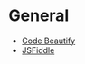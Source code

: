 # General
* [Code Beautify](https://codebeautify.org/xmlviewer)
* [JSFiddle](https://jsfiddle.net/)
